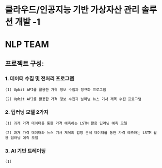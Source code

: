 # 클라우드/인공지능 기반 가상자산 관리 솔루션 개발 -1
# NLP TEAM

## 프로젝트 구성:

### 1. 데이터 수집 및 전처리 프로그램  
    (1) Upbit API를 활용한 가격 정보 수집과 정규화 프로그램

    (2) Upbit API를 활용한 가격 정보 수집과 날짜별 뉴스 기사 제목 수집 프로그램  

### 2. 딥러닝 모델 2가지  
    (1) 과거 가격 데이터를 통한 가격 예측하는 LSTM 활용 딥러닝 예측 모델  

    (2) 과거 가격 데이터와 뉴스 기사 제목의 감정 분석 데이터를 통한 가격 예측하는 LSTM 활용 딥러닝 예측 모델  
### 3. AI 기반 트레이딩  
    (1) 
